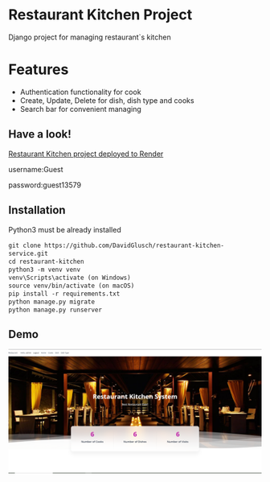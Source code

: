 # Restaurant Kitchen Project

Django project for managing restaurant`s kitchen 

# Features

- Authentication functionality for cook
- Create, Update, Delete for dish, dish type and cooks
- Search bar for convenient managing

## Have a look!

[Restaurant Kitchen project deployed to Render](https://restaurant-kitchen-service-u948.onrender.com)

username:Guest

password:guest13579

## Installation 

Python3 must be already installed 
```shell
git clone https://github.com/DavidGlusch/restaurant-kitchen-service.git
cd restaurant-kitchen
python3 -m venv venv
venv\Scripts\activate (on Windows)
source venv/bin/activate (on macOS)
pip install -r requirements.txt
python manage.py migrate
python manage.py runserver
```
## Demo
![Homepage](Demo.PNG)
